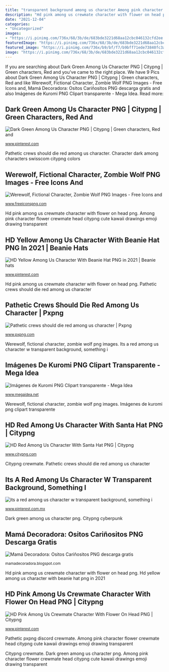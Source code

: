 ```yaml
---
title: "transparent background among us character Among pink character flower crewmate head citypng cute kawaii drawings emoji drawing transparent"
description: "Hd pink among us crewmate character with flower on head png"
date: "2021-12-04"
categories:
- "Uncategorized"
images:
- "https://i.pinimg.com/736x/68/3b/de/683bde3221d68aa12cbc046132cfd2ee.jpg"
featuredImage: "https://i.pinimg.com/736x/68/3b/de/683bde3221d68aa12cbc046132cfd2ee.jpg"
featured_image: "https://i.pinimg.com/736x/b9/bf/f7/b9bff71ede73840fc3aaf0c90a5ad5b2.jpg"
image: "https://i.pinimg.com/736x/68/3b/de/683bde3221d68aa12cbc046132cfd2ee.jpg"
---
```


If you are searching about Dark Green Among Us Character PNG | Citypng | Green characters, Red and you've came to the right place. We have 9 Pics about Dark Green Among Us Character PNG | Citypng | Green characters, Red and like Werewolf, Fictional Character, Zombie Wolf PNG Images - Free Icons and, Mamá Decoradora: Ositos Cariñositos PNG descarga gratis and also Imágenes de Kuromi PNG Clipart transparente - Mega Idea. Read more:

## Dark Green Among Us Character PNG | Citypng | Green Characters, Red And

![Dark Green Among Us Character PNG | Citypng | Green characters, Red and](https://i.pinimg.com/736x/b9/bf/f7/b9bff71ede73840fc3aaf0c90a5ad5b2.jpg "Pathetic crews should die red among us character")

<small>www.pinterest.com</small>

Pathetic crews should die red among us character. Character dark among characters swisscom citypng colors

## Werewolf, Fictional Character, Zombie Wolf PNG Images - Free Icons And

![Werewolf, Fictional Character, Zombie Wolf PNG Images - Free Icons and](https://www.freeiconspng.com/uploads/action-figure-demon-animal-figure-wolf-werewolf-clip-art-picture-12.png "Dark green among us character png")

<small>www.freeiconspng.com</small>

Hd pink among us crewmate character with flower on head png. Among pink character flower crewmate head citypng cute kawaii drawings emoji drawing transparent

## HD Yellow Among Us Character With Beanie Hat PNG In 2021 | Beanie Hats

![HD Yellow Among Us Character With Beanie Hat PNG in 2021 | Beanie hats](https://i.pinimg.com/736x/da/18/cd/da18cdc2c3fd8a09c0b4effb5be3d4ef.jpg "Dark green among us character png")

<small>www.pinterest.com</small>

Hd pink among us crewmate character with flower on head png. Pathetic crews should die red among us character

## Pathetic Crews Should Die Red Among Us Character | Pxpng

![Pathetic crews should die red among us character | Pxpng](https://www.pxpng.com/public/uploads/preview/-11604665514nv40h3lwbg.png "Imágenes de kuromi png clipart transparente")

<small>www.pxpng.com</small>

Werewolf, fictional character, zombie wolf png images. Its a red among us character w transparent background, something i

## Imágenes De Kuromi PNG Clipart Transparente - Mega Idea

![Imágenes de Kuromi PNG Clipart transparente - Mega Idea](https://www.megaidea.net/wp-content/uploads/2020/11/Kuromi_Image-Cuadro.png "Werewolf wolf narnia demon figure fantasy action monster transparent werewolves drawing animal clip chronicles pngimg warewolf creatures evil apocalypse among")

<small>www.megaidea.net</small>

Werewolf, fictional character, zombie wolf png images. Imágenes de kuromi png clipart transparente

## HD Red Among Us Character With Santa Hat PNG | Citypng

![HD Red Among Us Character With Santa Hat PNG | Citypng](https://www.citypng.com/public/uploads/preview/-41603940812rethyhget8.png "Werewolf wolf narnia demon figure fantasy action monster transparent werewolves drawing animal clip chronicles pngimg warewolf creatures evil apocalypse among")

<small>www.citypng.com</small>

Citypng crewmate. Pathetic crews should die red among us character

## Its A Red Among Us Character W Transparent Background, Something I

![its a red among us character w transparent background, something i](https://i.pinimg.com/736x/74/8b/48/748b4877401c1664448ce073343364fe.jpg "Werewolf, fictional character, zombie wolf png images")

<small>www.pinterest.com.mx</small>

Dark green among us character png. Citypng cyberpunk

## Mamá Decoradora: Ositos Cariñositos PNG Descarga Gratis

![Mamá Decoradora: Ositos Cariñositos PNG descarga gratis](https://4.bp.blogspot.com/-zerX2xqXsiY/XJvq0sKIOtI/AAAAAAAAJdE/CGvx9ACHVfs25nm5LRQSgNiyRb6CJnhfwCLcBGAs/s1600/Cheer%2BBear.png "Dark green among us character png")

<small>mamadecoradora.blogspot.com</small>

Hd pink among us crewmate character with flower on head png. Hd yellow among us character with beanie hat png in 2021

## HD Pink Among Us Crewmate Character With Flower On Head PNG | Citypng

![HD Pink Among Us Crewmate Character With Flower On Head PNG | Citypng](https://i.pinimg.com/736x/68/3b/de/683bde3221d68aa12cbc046132cfd2ee.jpg "Hd yellow among us character with beanie hat png in 2021")

<small>www.pinterest.com</small>

Pathetic pxpng discord crewmate. Among pink character flower crewmate head citypng cute kawaii drawings emoji drawing transparent

Citypng crewmate. Dark green among us character png. Among pink character flower crewmate head citypng cute kawaii drawings emoji drawing transparent
